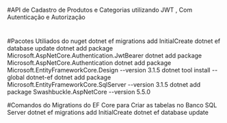 #API de Cadastro de Produtos e Categorias utilizando JWT , Com Autenticação e Autorização
#
#Pacotes Utiliados do nuget
dotnet ef migrations add InitialCreate
dotnet ef database update
dotnet add package Microsoft.AspNetCore.Authentication.JwtBearer
dotnet add package Microsoft.AspNetCore.Authentication
dotnet add package Microsoft.EntityFrameworkCore.Design --version 3.1.5
dotnet tool install --global dotnet-ef
dotnet add package Microsoft.EntityFrameworkCore.SqlServer --version 3.1.5
dotnet add package Swashbuckle.AspNetCore --version 5.5.0

#Comandos do Migrations do EF Core para Criar as tabelas no Banco SQL Server
dotnet ef migrations add InitialCreate
dotnet ef database update